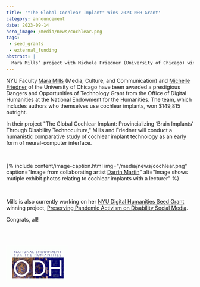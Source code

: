 ```yaml
---
title: '"The Global Cochlear Implant" Wins 2023 NEH Grant'
category: announcement
date: 2023-09-14
hero_image: /media/news/cochlear.png
tags:
 - seed_grants
 - external_funding
abstract: |
  Mara Mills’ project with Michele Friedner (University of Chicago) wins prestigious Dangers and Opportunities of Technology Grant from the Office of Digital Humanities (ODH) and National Endowment for the Humanities (NEH).
---
```


NYU Faculty [Mara Mills](https://steinhardt.nyu.edu/people/mara-mills) (Media, Culture, and Communication) and [Michelle Friedner](https://humdev.uchicago.edu/directory/michele-friedner) of the University of Chicago have been awarded a prestigious Dangers and Opportunities of Technology Grant from the Office of Digital Humanities at the National Endowment for the Humanities. The team, which includes authors who themselves use cochlear implants, won $149,815 outright.

In their project "The Global Cochlear Implant: Provincializing ‘Brain Implants’ Through Disability Technoculture," Mills and Friedner will conduct a humanistic comparative study of cochlear implant technology as an early form of neural-computer interface.

<br>

{% include content/image-caption.html
  img="/media/news/cochlear.png"
  caption="Image from collaborating artist <a href='https://darrinmartin.myportfolio.com/noise-print-sculptures'>Darrin Martin</a>"
  alt="Image shows mutiple exhibit photos relating to cochlear implants with a lecturer"
%}

<br>

Mills is also currently working on her [NYU Digital Humanities Seed Grant](/funding/seed-grants/) winning project, [Preserving Pandemic Activism on Disability Social Media](https://digitalhumanities.nyu.edu/projects/disability-social-media/).

Congrats, all!

<br>
<br>

![NEH logo](/media/news/neh.png)








